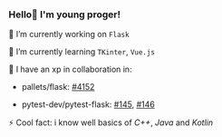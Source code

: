 ### Hello👋 I'm young proger!
🔭 I’m currently working on `Flask`

🌱 I’m currently learning `TKinter`, `Vue.js`

👯 I have an xp in collaboration in:

- pallets/flask: [#4152](https://github.com/pallets/flask/pull/4152)

- pytest-dev/pytest-flask: [#145](https://github.com/pytest-dev/pytest-flask/pull/145), [#146](https://github.com/pytest-dev/pytest-flask/pull/146)


⚡ Cool fact: i know well basics of _C++_, _Java_ and _Kotlin_
<!--
**Yourun-proger/Yourun-proger** is a ✨ _special_ ✨ repository because its `README.md` (this file) appears on your GitHub profile.

Here are some ideas to get you started:

- 🔭 I’m currently working on ...
- 🌱 I’m currently learning ...
- 👯 I’m looking to collaborate on ...
- 🤔 I’m looking for help with ...
- 💬 Ask me about ...
- 📫 How to reach me: ...
- 😄 Pronouns: ...
- ⚡ Fun fact: ...
-->
